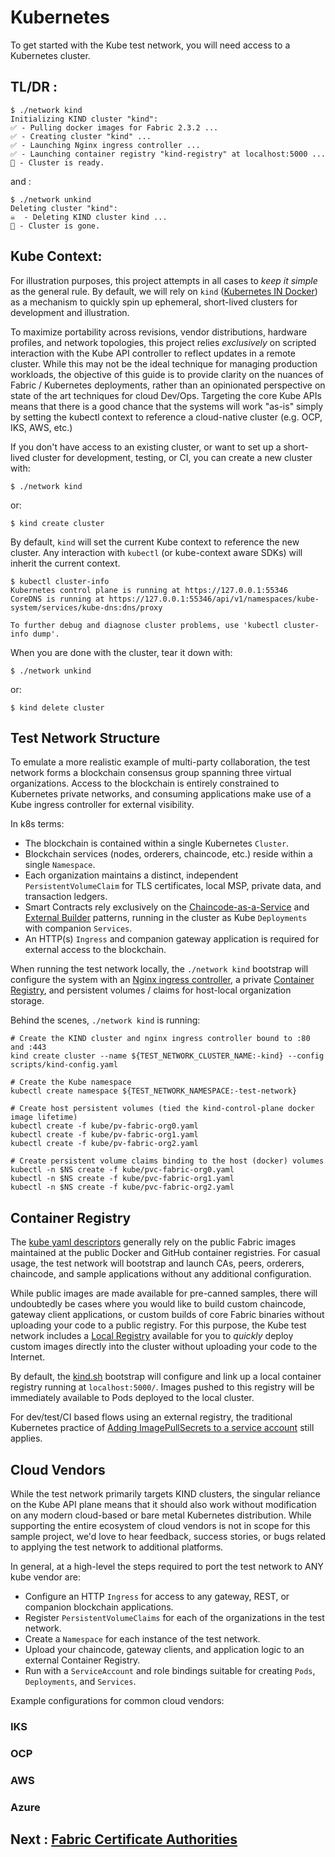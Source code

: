 # Kubernetes 

To get started with the Kube test network, you will need access to a Kubernetes cluster.

## TL/DR : 

```shell
$ ./network kind 
Initializing KIND cluster "kind":
✅ - Pulling docker images for Fabric 2.3.2 ...
✅ - Creating cluster "kind" ...
✅ - Launching Nginx ingress controller ...
✅ - Launching container registry "kind-registry" at localhost:5000 ...
🏁 - Cluster is ready.
```

and :
```shell
$ ./network unkind 
Deleting cluster "kind":
☠️  - Deleting KIND cluster kind ...
🏁 - Cluster is gone.
```


## Kube Context: 

For illustration purposes, this project attempts in all cases to _keep it simple_ as the
general rule.  By default, we will rely on `kind` ([Kubernetes IN Docker](https://kind.sigs.k8s.io))
as a mechanism to quickly spin up ephemeral, short-lived clusters for development and 
illustration.

To maximize portability across revisions, vendor distributions, hardware profiles, and 
network topologies, this project relies _exclusively_ on scripted interaction with the 
Kube API controller to reflect updates in a remote cluster.  While this may not be the 
ideal technique for managing production workloads, the objective of this guide is to provide 
clarity on the nuances of Fabric / Kubernetes deployments, rather than an opinionated 
perspective on state of the art techniques for cloud Dev/Ops.  Targeting 
the core Kube APIs means that there is a good chance that the systems will work "as-is" 
simply by setting the kubectl context to reference a cloud-native cluster (e.g. OCP, IKS, 
AWS, etc.)

If you don't have access to an existing cluster, or want to set up a short-lived cluster 
for development, testing, or CI, you can create a new cluster with:

```shell
$ ./network kind
```
or: 
```shell
$ kind create cluster 
```

By default, `kind` will set the current Kube context to reference the new cluster.  Any 
interaction with `kubectl` (or kube-context aware SDKs) will inherit the current context. 

```shell
$ kubectl cluster-info
Kubernetes control plane is running at https://127.0.0.1:55346
CoreDNS is running at https://127.0.0.1:55346/api/v1/namespaces/kube-system/services/kube-dns:dns/proxy

To further debug and diagnose cluster problems, use 'kubectl cluster-info dump'.
```

When you are done with the cluster, tear it down with:
```shell
$ ./network unkind 
```
or: 
```shell
$ kind delete cluster 
```

## Test Network Structure

To emulate a more realistic example of multi-party collaboration, the test network 
forms a blockchain consensus group spanning three virtual organizations.  Access to the 
blockchain is entirely constrained to Kubernetes private networks, and consuming applications 
make use of a Kube ingress controller for external visibility.

In k8s terms: 

- The blockchain is contained within a single Kubernetes `Cluster`. 
- Blockchain services (nodes, orderers, chaincode, etc.) reside within a single `Namespace`.
- Each organization maintains a distinct, independent `PersistentVolumeClaim` for TLS certificates,
  local MSP, private data, and transaction ledgers.
- Smart Contracts rely exclusively on the [Chaincode-as-a-Service](link) and [External Builder](link)
  patterns, running in the cluster as Kube `Deployments` with companion `Services`. 
- An HTTP(s) `Ingress` and companion gateway application is required for external access to the blockchain. 

When running the test network locally, the `./network kind` bootstrap will configure the system with 
an [Nginx ingress controller](link), a private [Container Registry](link), and persistent volumes / claims for 
host-local organization storage. 

Behind the scenes, `./network kind` is running: 

```shell
# Create the KIND cluster and nginx ingress controller bound to :80 and :443 
kind create cluster --name ${TEST_NETWORK_CLUSTER_NAME:-kind} --config scripts/kind-config.yaml

# Create the Kube namespace 
kubectl create namespace ${TEST_NETWORK_NAMESPACE:-test-network}

# Create host persistent volumes (tied the kind-control-plane docker image lifetime)
kubectl create -f kube/pv-fabric-org0.yaml
kubectl create -f kube/pv-fabric-org1.yaml
kubectl create -f kube/pv-fabric-org2.yaml

# Create persistent volume claims binding to the host (docker) volumes 
kubectl -n $NS create -f kube/pvc-fabric-org0.yaml 
kubectl -n $NS create -f kube/pvc-fabric-org1.yaml 
kubectl -n $NS create -f kube/pvc-fabric-org2.yaml 
```

## Container Registry

The [kube yaml descriptors](../kube) generally rely on the public Fabric images maintained at the public 
Docker and GitHub container registries.  For casual usage, the test network will bootstrap and launch CAs, 
peers, orderers, chaincode, and sample applications without any additional configuration.

While public images are made available for pre-canned samples, there will undoubtedly be cases 
where you would like to build custom chaincode, gateway client applications, or custom builds of core 
Fabric binaries without uploading your code to a public registry.  For this purpose, the Kube test 
network includes a [Local Registry](https://kind.sigs.k8s.io/docs/user/local-registry/) available for 
you to _quickly_ deploy custom images directly into the cluster without uploading your code to the 
Internet.

By default, the [kind.sh](../scripts/kind.sh) bootstrap will configure and link up a local container 
registry running at `localhost:5000/`.  Images pushed to this registry will be immediately available 
to Pods deployed to the local cluster.  

For dev/test/CI based flows using an external registry, the traditional Kubernetes practice of 
[Adding ImagePullSecrets to a service account](https://kubernetes.io/docs/tasks/configure-pod-container/configure-service-account/#add-imagepullsecrets-to-a-service-account) 
still applies. 


## Cloud Vendors 

While the test network primarily targets KIND clusters, the singular reliance on the Kube API plane 
means that it should also work without modification on any modern cloud-based or bare metal 
Kubernetes distribution.  While supporting the entire ecosystem of cloud vendors is not in scope 
for this sample project, we'd love to hear feedback, success stories, or bugs related to applying the 
test network to additional platforms.

In general, at a high-level the steps required to port the test network to ANY kube vendor are: 

- Configure an HTTP `Ingress` for access to any gateway, REST, or companion blockchain applications.
- Register `PersistentVolumeClaims` for each of the organizations in the test network. 
- Create a `Namespace` for each instance of the test network.
- Upload your chaincode, gateway clients, and application logic to an external Container Registry. 
- Run with a `ServiceAccount` and role bindings suitable for creating `Pods`, `Deployments`, and `Services`. 

Example configurations for common cloud vendors: 

### IKS 
### OCP 
### AWS 
### Azure 

## Next : [Fabric Certificate Authorities](CA.md)

